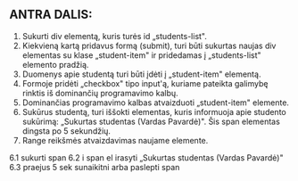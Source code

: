 ## ANTRA DALIS:

1. Sukurti div elementą, kuris turės id „students-list".
2. Kiekvieną kartą pridavus formą (submit), turi būti sukurtas naujas div elementas su klase „student-item" ir pridedamas į „students-list" elemento pradžią.
3. Duomenys apie studentą turi būti įdėti į „student-item" elementą.
4. Formoje pridėti „checkbox" tipo input'ą, kuriame pateikta galimybę rinktis iš dominančių programavimo kalbų.
5. Dominančias programavimo kalbas atvaizduoti „student-item" elemente.
6. Sukūrus studentą, turi iššokti <span> elementas, kuris informuoja apie studento sukūrimą: „Sukurtas studentas (Vardas Pavardė)". Šis span elementas dingsta po 5 sekundžių.
7. Range reikšmės atvaizdavimas naujame elemente.

6.1 sukurti span
6.2 i span el irasyti „Sukurtas studentas (Vardas Pavardė)"
6.3 praejus 5 sek sunaikitni arba paslepti span
